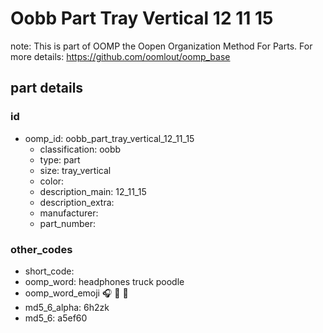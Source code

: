 # Oobb Part Tray Vertical 12 11 15  

note: This is part of OOMP the Oopen Organization Method For Parts. For more details: https://github.com/oomlout/oomp_base

##  part details





### id
* oomp_id: oobb_part_tray_vertical_12_11_15
  * classification: oobb
  * type: part
  * size: tray_vertical
  * color: 
  * description_main: 12_11_15
  * description_extra: 
  * manufacturer: 
  * part_number: 

### other_codes
* short_code: 
* oomp_word: headphones truck poodle
* oomp_word_emoji :headphones: :truck: :poodle:
* md5_6_alpha: 6h2zk
* md5_6: a5ef60